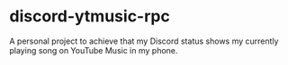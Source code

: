 # discord-ytmusic-rpc
A personal project to achieve that my Discord status shows my currently playing song on YouTube Music in my phone.
